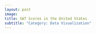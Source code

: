 ```yaml
---
layout: post
image: 
title: SAT Scores in the United States
subtitle: "Category: Data Visualization"
---
```

